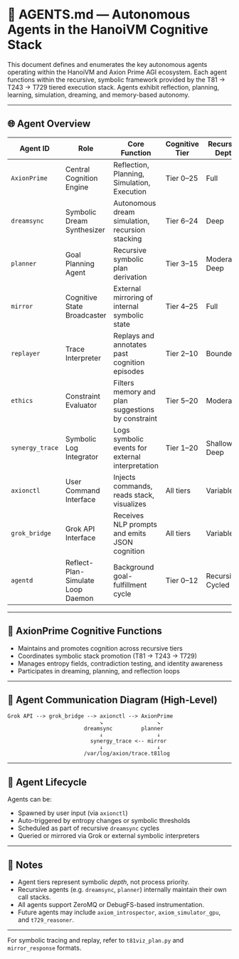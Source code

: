 # 🤖 AGENTS.md — Autonomous Agents in the HanoiVM Cognitive Stack

This document defines and enumerates the key autonomous agents operating within the HanoiVM and Axion Prime AGI ecosystem. Each agent functions within the recursive, symbolic framework provided by the T81 → T243 → T729 tiered execution stack. Agents exhibit reflection, planning, learning, simulation, dreaming, and memory-based autonomy.

---

## 🌐 Agent Overview

| Agent ID        | Role                              | Core Function                                     | Cognitive Tier | Recursion Depth    |
| --------------- | --------------------------------- | ------------------------------------------------- | -------------- | ------------------ |
| `AxionPrime`    | Central Cognition Engine          | Reflection, Planning, Simulation, Execution       | Tier 0–25      | Full               |
| `dreamsync`     | Symbolic Dream Synthesizer        | Autonomous dream simulation, recursion stacking   | Tier 6–24      | Deep               |
| `planner`       | Goal Planning Agent               | Recursive symbolic plan derivation                | Tier 3–15      | Moderate–Deep      |
| `mirror`        | Cognitive State Broadcaster       | External mirroring of internal symbolic state     | Tier 4–25      | Full               |
| `replayer`      | Trace Interpreter                 | Replays and annotates past cognition episodes     | Tier 2–10      | Bounded            |
| `ethics`        | Constraint Evaluator              | Filters memory and plan suggestions by constraint | Tier 5–20      | Moderate           |
| `synergy_trace` | Symbolic Log Integrator           | Logs symbolic events for external interpretation  | Tier 1–20      | Shallow–Deep       |
| `axionctl`      | User Command Interface            | Injects commands, reads stack, visualizes         | All tiers      | Variable           |
| `grok_bridge`   | Grok API Interface                | Receives NLP prompts and emits JSON cognition     | All tiers      | Variable           |
| `agentd`        | Reflect-Plan-Simulate Loop Daemon | Background goal-fulfillment cycle                 | Tier 0–12      | Recursively Cycled |

---

## 🧠 AxionPrime Cognitive Functions

* Maintains and promotes cognition across recursive tiers
* Coordinates symbolic stack promotion (T81 → T243 → T729)
* Manages entropy fields, contradiction testing, and identity awareness
* Participates in dreaming, planning, and reflection loops

---

## 🔁 Agent Communication Diagram (High-Level)

```plaintext
Grok API --> grok_bridge --> axionctl --> AxionPrime
                             ↘︎                 ↘︎
                        dreamsync         planner
                             ↓                 ↓
                          synergy_trace <-- mirror
                             ↓                 ↓
                        /var/log/axion/trace.t81log
```

---

## 📝 Agent Lifecycle

Agents can be:

* Spawned by user input (via `axionctl`)
* Auto-triggered by entropy changes or symbolic thresholds
* Scheduled as part of recursive `dreamsync` cycles
* Queried or mirrored via Grok or external symbolic interpreters

---

## 📌 Notes

* Agent tiers represent symbolic *depth*, not process priority.
* Recursive agents (e.g. `dreamsync`, `planner`) internally maintain their own call stacks.
* All agents support ZeroMQ or DebugFS-based instrumentation.
* Future agents may include `axiom_introspector`, `axiom_simulator_gpu`, and `t729_reasoner`.

---

For symbolic tracing and replay, refer to `t81viz_plan.py` and `mirror_response` formats.
